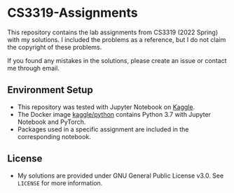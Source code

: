 # CS3319-Assignments

This repository contains the lab assignments from CS3319 (2022 Spring) with my solutions. 
I included the problems as a reference, but I do not claim the copyright of these problems.

If you found any mistakes in the solutions, please create an issue or contact me through email.

## Environment Setup

* This repository was tested with Jupyter Notebook on [Kaggle](https://www.kaggle.com/).
* The Docker image [kaggle/python](https://hub.docker.com/r/kaggle/python/) contains Python 3.7 with Jupyter Notebook and PyTorch.
* Packages used in a specific assignment are included in the corresponding notebook.

## License

* My solutions are provided under GNU General Public License v3.0. See `LICENSE` for more information.